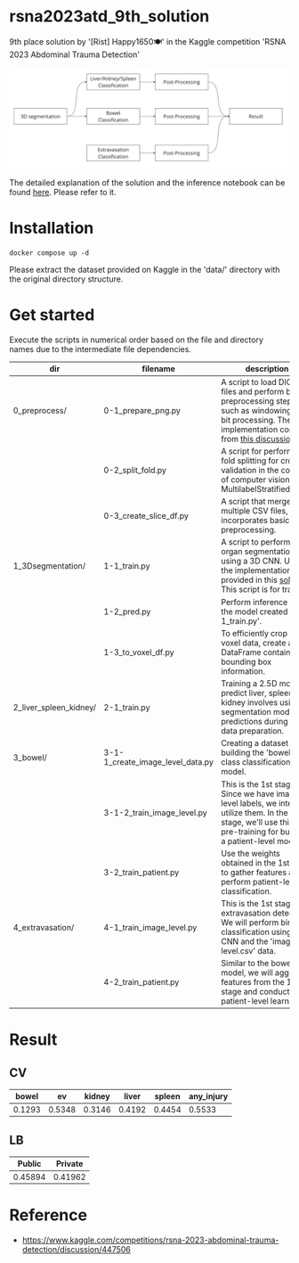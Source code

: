 # rsna2023atd_9th_solution
9th place solution by '[Rist] Happy1650🍽️' in the Kaggle competition 'RSNA 2023 Abdominal Trauma Detection'

![logo.png](./logo.png)

The detailed explanation of the solution and the inference notebook can be found [here](https://www.kaggle.com/competitions/rsna-2023-abdominal-trauma-detection/discussion/447506). Please refer to it.


# Installation
```
docker compose up -d
```
Please extract the dataset provided on Kaggle in the 'data/' directory with the original directory structure.


# Get started
Execute the scripts in numerical order based on the file and directory names due to the intermediate file dependencies.

| dir | filename | description |
| --- | --- | --- |
| 0_preprocess/ | 0-1_prepare_png.py | A script to load DICOM files and perform basic preprocessing steps such as windowing and bit processing. The implementation comes from [this discussion](https://www.kaggle.com/competitions/rsna-2023-abdominal-trauma-detection/discussion/427427) |
|  | 0-2_split_fold.py | A script for performing fold splitting for cross-validation in the context of computer vision using MultilabelStratifiedKFold. |
|  | 0-3_create_slice_df.py | A script that merges multiple CSV files, incorporates basic preprocessing. |
| 1_3Dsegmentation/ | 1-1_train.py | A script to perform organ segmentation using a 3D CNN. Used the implementation provided in this [solution](https://www.kaggle.com/competitions/rsna-2022-cervical-spine-fracture-detection/discussion/362607). This script is for training. |
|  | 1-2_pred.py | Perform inference using the model created in '1-1_train.py'. |
|  | 1-3_to_voxel_df.py | To efficiently crop using voxel data, create a DataFrame containing bounding box information. |
| 2_liver_spleen_kidney/ | 2-1_train.py | Training a 2.5D model to predict liver, spleen, and kidney involves using segmentation model predictions during input data preparation. |
| 3_bowel/ | 3-1-1_create_image_level_data.py | Creating a dataset for building the 'bowel' class classification model. |
|  | 3-1-2_train_image_level.py | This is the 1st stage. Since we have image-level labels, we intend to utilize them. In the 2nd stage, we'll use this as pre-training for building a patient-level model. |
|  | 3-2_train_patient.py | Use the weights obtained in the 1st stage to gather features and perform patient-level classification. |
| 4_extravasation/ | 4-1_train_image_level.py | This is the 1st stage for extravasation detection. We will perform binary classification using a 2D CNN and the 'image level.csv' data. |
|  | 4-2_train_patient.py | Similar to the bowel model, we will aggregate features from the 1st stage and conduct patient-level learning. |

# Result

## CV
| bowel | ev | kidney | liver | spleen | any_injury |
| --- | --- | --- | --- | --- | --- |
| 0.1293 | 0.5348 | 0.3146 | 0.4192 | 0.4454 | 0.5533 |

## LB
| Public | Private |
| --- | --- |
| 0.45894 | 0.41962 |


# Reference
- https://www.kaggle.com/competitions/rsna-2023-abdominal-trauma-detection/discussion/447506
